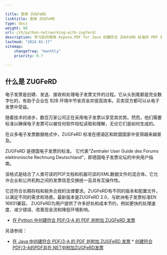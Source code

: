 ```yaml
---

title: 使用 ZUGFeRD
linktitle: 使用 ZUGFeRD
type: docs
weight: 90
url: /zh/python-net/working-with-zugferd/
description: 学习如何使用 Aspose.PDF for Java 创建符合 ZUGFeRD 标准的 PDF 发票
lastmod: "2024-01-17"
sitemap:
    changefreq: "monthly"
    priority: 0.7

---
```


## 什么是 ZUGFeRD

电子发票是创建、发送、接收和处理电子发票文件的过程。它从头到尾都是完全数字化的，有助于企业在 B2B 环境中节省资金并提高效率。买卖双方都可以从电子发票中受益。

随着技术的进步，数百万家公司正在采用电子发票以享受其优势。然而，他们需要标准以确保电子发票可以被任何软件轻松读取和理解，无论它们是如何生成的。

在众多电子发票数据格式中，ZUGFeRD 标准在德语区和欧盟国家中变得越来越普及。

ZUGFeRD 是德国电子发票的标准。
 它代表“Zentraler User Guide des Forums elektronische Rechnung Deutschland”，即德国电子发票论坛的中央用户指南。

该格式是结合了人类可读的PDF文档和机器可读的XML数据文件的混合体。它允许企业和公共机构之间的发票信息交换统一且具有互操作性。

它还符合长期存档和税务合规的法律要求。ZUGFeRD有不同的版本和配置文件，以满足不同的需求和场景。最新版本是ZUGFeRD 2.0，与欧洲电子发票标准EN 16931兼容。
ZUGFeRD为用户提供了许多好处和成本节约，例如更快的处理速度、减少错误、改善现金流和降低环境影响。

* [在 Python 中创建符合 PDF/3-A 的 PDF 并附加 ZUGFeRD 发票](/pdf/zh/python-net/attach-zugferd/)

另请参阅：

* [在 Java 中创建符合 PDF/3-A 的 PDF 并附加 ZUGFeRD 发票](/pdf/zh/java/attach-zugferd/) * [创建符合PDF/3-A的PDF并在.NET中附加ZUGFeRD发票](/pdf/zh/net/attach-zugferd/)